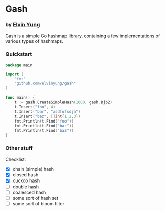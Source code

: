 # Gash
### by [Elvin Yung](https://github.com/elvinyung)

Gash is a simple Go hashmap library, containing a few implementations of various types of hashmaps. 

### Quickstart
```go
package main

import (
    "fmt"
    "github.com/elvinyung/gash"
)

func main() {
    t := gash.CreateSimpleHash(1000, gash.Djb2)
    t.Insert("foo", 4)
    t.Insert("bar", "asdfofsdja")
    t.Insert("baz", []int{1,2,3})
    fmt.Println(t.Find("foo"))
    fmt.Println(t.Find("bar"))
    fmt.Println(t.Find("baz"))
}
```

### Other stuff

Checklist:
* [x] chain (simple) hash
* [x] closed hash
* [x] cuckoo hash
* [ ] double hash
* [ ] coalesced hash
* [ ] some sort of hash set
* [ ] some sort of bloom filter
